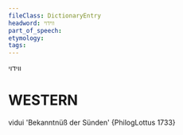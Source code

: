 ```yaml
---
fileClass: DictionaryEntry
headword: ווידוי
part_of_speech: 
etymology: 
tags: 
---
```

ווידוי

WESTERN
========

vidui 'Bekanntnüß der Sünden' {PhilogLottus 1733}
